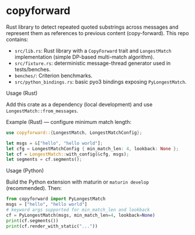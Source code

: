 # copyforward

Rust library to detect repeated quoted substrings across messages and represent
them as references to previous content (copy-forward). This repo contains:

- `src/lib.rs`: Rust library with a `CopyForward` trait and `LongestMatch`
  implementation (simple DP-based multi-match algorithm).
- `src/fixture.rs`: deterministic message-thread generator used in tests/benches.
- `benches/`: Criterion benchmarks.
- `src/python_bindings.rs`: basic pyo3 bindings exposing `PyLongestMatch`.

Usage (Rust)

Add this crate as a dependency (local development) and use `LongestMatch::from_messages`.

Example (Rust) — configure minimum match length:

```rust
use copyforward::{LongestMatch, LongestMatchConfig};

let msgs = &["hello", "hello world"];
let cfg = LongestMatchConfig { min_match_len: 4, lookback: None };
let cf = LongestMatch::with_config(&cfg, msgs);
let segments = cf.segments();
```

Usage (Python)

Build the Python extension with maturin or `maturin develop` (recommended). Then:

```python
from copyforward import PyLongestMatch
msgs = ["hello", "hello world"]
# keyword args supported for min_match_len and lookback
cf = PyLongestMatch(msgs, min_match_len=4, lookback=None)
print(cf.segments())
print(cf.render_with_static("..."))
```


